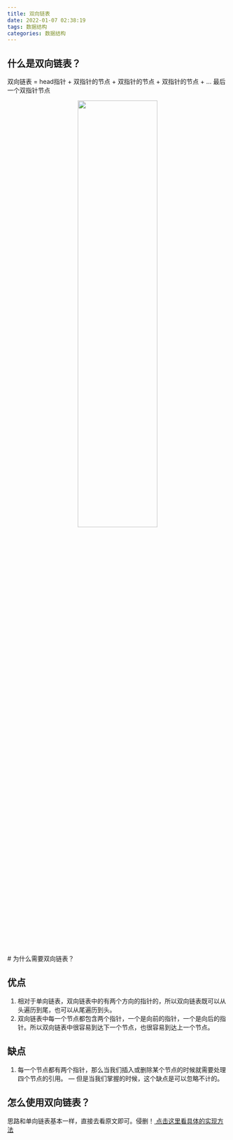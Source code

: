 ```yaml
---
title: 双向链表
date: 2022-01-07 02:38:19
tags: 数据结构
categories: 数据结构
---
```


## 什么是双向链表？

双向链表 = head指针 + 双指针的节点 + 双指针的节点 + 双指针的节点 + ... 最后一个双指针节点

<!-- ![](https://cdn.jsdelivr.net/gh/DevinLin000/imgBed/img/20220105110813.png) -->
<div align=center>
<img src="https://cdn.jsdelivr.net/gh/DevinLin000/imgBed/img/20220105110813.png" width="60%" height="50%"/>
</div>
# 为什么需要双向链表？

## 优点

1. 相对于单向链表，双向链表中的有两个方向的指针的，所以双向链表既可以从头遍历到尾，也可以从尾遍历到头。
2. 双向链表中每一个节点都包含两个指针，一个是向前的指针，一个是向后的指针。所以双向链表中很容易到达下一个节点，也很容易到达上一个节点。

## 缺点

1. 每一个节点都有两个指针，那么当我们插入或删除某个节点的时候就需要处理四个节点的引用。 — 但是当我们掌握的时候，这个缺点是可以忽略不计的。

## 怎么使用双向链表？

思路和单向链表基本一样，直接去看原文即可。侵删！[ 点击这里看具体的实现方法](https://www.jianshu.com/p/fb5a4169a618)



